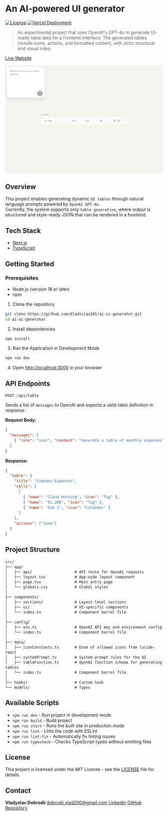 # An AI-powered UI generator

[![License](https://img.shields.io/badge/license-MIT-green.svg)](LICENSE)
[![Vercel Deployment](https://img.shields.io/github/deployments/dladislav201/dladislav.com/production?label=vercel&logo=vercel)](https://dladislav.com)

> An experimental project that uses OpenAI's GPT-4o to generate UI-ready table data for a frontend interface. The generated tables include icons, actions, and formatted content, with strict structural and visual rules.

[Live Website](https://ui-generator-one.vercel.app)

![Website Screenshot](public/home-page-screenshot.png)

## Overview

This project enables generating dynamic `UI tables` through natural language prompts powered by `OpenAI GPT-4o`.  
Currently, the system supports only `table generation`, where output is structured and style-ready JSON that can be rendered in a frontend.

## Tech Stack

- [Next.js](https://nextjs.org/)
- [TypeScript](https://www.typescriptlang.org/)

## Getting Started

### Prerequisites

- Node.js (version 18 or later)
- npm

1. Clone the repository

```bash
git clone https://github.com/dladislav201/ai-ui-generator.git
cd ai-ui-generator
```

2. Install dependencies

```bash
npm install
```

3. Run the Application in Development Mode

```bash
npm run dev
```

4. Open [http://localhost:3000](http://localhost:3000) in your browser

## API Endpoints

```
POST /api/table
```

Sends a list of `messages` to OpenAI and expects a valid table definition in response.

**Request Body:**

```json
{
  "messages": [
    { "role": "user", "content": "Generate a table of monthly expenses" }
  ]
}
```

**Response:**

```json
{
  "table": {
    "title": "Company Expenses",
    "cells": [
      [
        { "name": "Cloud Hosting", "icon": "Tag" },
        { "name": "$1,200", "icon": "Tag" },
        { "name": "Feb 1", "icon": "Calendar" }
      ]
    ],
    "actions": ["Save"]
  }
}
```

## Project Structure

```
src/
├── app/
│   ├── api/                   # API route for OpenAI requests
│   ├── layout.tsx             # App-wide layout component
│   ├── page.tsx               # Main entry page
│   └── globals.css            # Global styles
│
├── components/
│   ├── sections/              # Layout-level sections
│   ├── ui/                    # UI-specific components
│   └── index.ts               # Component barrel file
│
├── config/
│   ├── env.ts                 # OpenAI API key and environment config
│   └── index.ts               # Component barrel file
│
├── data/
│   ├── iconConstants.ts       # Enum of allowed icons from lucide-react
│   ├── systemPrompt.ts        # System prompt rules for the AI
│   ├── tableFunction.ts       # OpenAI function schema for generating tables
│   └── index.ts               # Component barrel file
│
├── hooks/                     # Custom hook
└── models/                    # Types
```

## Available Scripts

- `npm run dev` - Run project in development mode
- `npm run build` - Build project
- `npm run start` - Runs the built site in production mode
- `npm run lint` - Lints the code with ESLint
- `npm run lint:fix` - Automatically fix linting issues
- `npm run typecheck` - Checks TypeScript types without emitting files

## License

This project is licensed under the MIT License - see the [LICENSE](LICENSE) file for details.

## Contact

**Vladyslav Dobrodii**
[dobrodii.vlad200@gmail.com](mailto:dobrodii.vlad200@gmail.com)
[LinkedIn](https://www.linkedin.com/in/vladyslav-dobrodii-20384a233/)
[GitHub Repository](https://github.com/dladislav201/ai-ui-generator)
